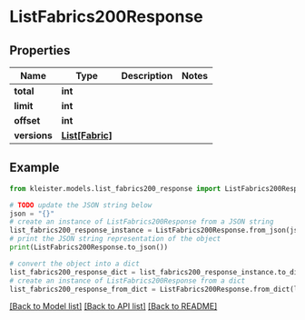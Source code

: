 # ListFabrics200Response


## Properties

Name | Type | Description | Notes
------------ | ------------- | ------------- | -------------
**total** | **int** |  | 
**limit** | **int** |  | 
**offset** | **int** |  | 
**versions** | [**List[Fabric]**](Fabric.md) |  | 

## Example

```python
from kleister.models.list_fabrics200_response import ListFabrics200Response

# TODO update the JSON string below
json = "{}"
# create an instance of ListFabrics200Response from a JSON string
list_fabrics200_response_instance = ListFabrics200Response.from_json(json)
# print the JSON string representation of the object
print(ListFabrics200Response.to_json())

# convert the object into a dict
list_fabrics200_response_dict = list_fabrics200_response_instance.to_dict()
# create an instance of ListFabrics200Response from a dict
list_fabrics200_response_from_dict = ListFabrics200Response.from_dict(list_fabrics200_response_dict)
```
[[Back to Model list]](../README.md#documentation-for-models) [[Back to API list]](../README.md#documentation-for-api-endpoints) [[Back to README]](../README.md)


